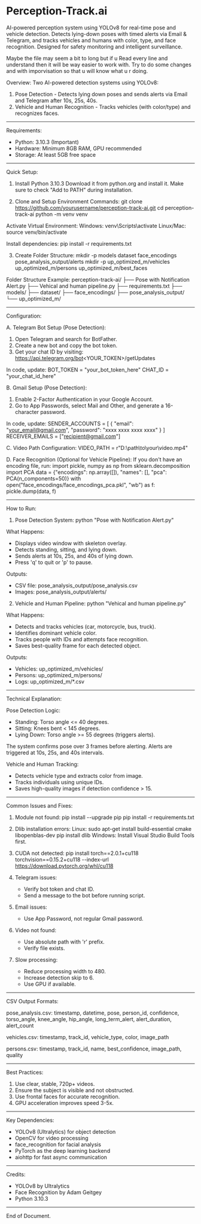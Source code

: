 # Perception-Track.ai
AI-powered perception system using YOLOv8 for real-time pose and vehicle detection. Detects lying-down poses with timed alerts via Email &amp; Telegram, and tracks vehicles and humans with color, type, and face recognition. Designed for safety monitoring and intelligent surveillance.

Maybe the file may seem a bit to long but if u Read every line and understand then it will be way easier to work with.
Try to do some changes and with imporvisation so that u will know what u r doing.

Overview:
Two AI-powered detection systems using YOLOv8:

1. Pose Detection - Detects lying down poses and sends alerts via Email and Telegram after 10s, 25s, 40s.
2. Vehicle and Human Recognition - Tracks vehicles (with color/type) and recognizes faces.

------------------------------------------------------------

Requirements:
- Python: 3.10.3 (Important)
- Hardware: Minimum 8GB RAM, GPU recommended
- Storage: At least 5GB free space

------------------------------------------------------------

Quick Setup:

1. Install Python 3.10.3
Download it from python.org and install it. Make sure to check "Add to PATH" during installation.

2. Clone and Setup Environment
Commands:
    git clone https://github.com/yourusername/perception-track-ai.git
    cd perception-track-ai
    python -m venv venv

Activate Virtual Environment:
    Windows: venv\Scripts\activate
    Linux/Mac: source venv/bin/activate

Install dependencies:
    pip install -r requirements.txt

3. Create Folder Structure:
    mkdir -p models dataset face_encodings pose_analysis_output/alerts
    mkdir -p up_optimized_m/vehicles up_optimized_m/persons up_optimized_m/best_faces

Folder Structure Example:
    perception-track-ai/
    ├── Pose with Notification Alert.py
    ├── Vehical and human pipeline.py
    ├── requirements.txt
    ├── models/
    ├── dataset/
    ├── face_encodings/
    ├── pose_analysis_output/
    └── up_optimized_m/

------------------------------------------------------------

Configuration:

A. Telegram Bot Setup (Pose Detection):
1. Open Telegram and search for BotFather.
2. Create a new bot and copy the bot token.
3. Get your chat ID by visiting:
   https://api.telegram.org/bot<YOUR_TOKEN>/getUpdates

In code, update:
    BOT_TOKEN = "your_bot_token_here"
    CHAT_ID = "your_chat_id_here"

B. Gmail Setup (Pose Detection):
1. Enable 2-Factor Authentication in your Google Account.
2. Go to App Passwords, select Mail and Other, and generate a 16-character password.

In code, update:
    SENDER_ACCOUNTS = [
        {
            "email": "your_email@gmail.com",
            "password": "xxxx xxxx xxxx xxxx"
        }
    ]
    RECEIVER_EMAILS = ["recipient@gmail.com"]

C. Video Path Configuration:
    VIDEO_PATH = r"D:\path\to\your\video.mp4"

D. Face Recognition (Optional for Vehicle Pipeline):
If you don't have an encoding file, run:
    import pickle, numpy as np
    from sklearn.decomposition import PCA
    data = {"encodings": np.array([]), "names": [], "pca": PCA(n_components=50)}
    with open("face_encodings/face_encodings_pca.pkl", "wb") as f:
        pickle.dump(data, f)

------------------------------------------------------------

How to Run:

1. Pose Detection System:
    python "Pose with Notification Alert.py"

What Happens:
- Displays video window with skeleton overlay.
- Detects standing, sitting, and lying down.
- Sends alerts at 10s, 25s, and 40s of lying down.
- Press 'q' to quit or 'p' to pause.

Outputs:
- CSV file: pose_analysis_output/pose_analysis.csv
- Images: pose_analysis_output/alerts/

2. Vehicle and Human Pipeline:
    python "Vehical and human pipeline.py"

What Happens:
- Detects and tracks vehicles (car, motorcycle, bus, truck).
- Identifies dominant vehicle color.
- Tracks people with IDs and attempts face recognition.
- Saves best-quality frame for each detected object.

Outputs:
- Vehicles: up_optimized_m/vehicles/
- Persons: up_optimized_m/persons/
- Logs: up_optimized_m/*.csv

------------------------------------------------------------

Technical Explanation:

Pose Detection Logic:
- Standing: Torso angle <= 40 degrees.
- Sitting: Knees bent < 145 degrees.
- Lying Down: Torso angle >= 55 degrees (triggers alerts).

The system confirms pose over 3 frames before alerting.
Alerts are triggered at 10s, 25s, and 40s intervals.

Vehicle and Human Tracking:
- Detects vehicle type and extracts color from image.
- Tracks individuals using unique IDs.
- Saves high-quality images if detection confidence > 15.

------------------------------------------------------------

Common Issues and Fixes:

1. Module not found:
    pip install --upgrade pip
    pip install -r requirements.txt

2. Dlib installation errors:
    Linux:
        sudo apt-get install build-essential cmake libopenblas-dev
        pip install dlib
    Windows:
        Install Visual Studio Build Tools first.

3. CUDA not detected:
    pip install torch==2.0.1+cu118 torchvision==0.15.2+cu118 --index-url https://download.pytorch.org/whl/cu118

4. Telegram issues:
    - Verify bot token and chat ID.
    - Send a message to the bot before running script.

5. Email issues:
    - Use App Password, not regular Gmail password.

6. Video not found:
    - Use absolute path with 'r' prefix.
    - Verify file exists.

7. Slow processing:
    - Reduce processing width to 480.
    - Increase detection skip to 6.
    - Use GPU if available.

------------------------------------------------------------

CSV Output Formats:

pose_analysis.csv:
    timestamp, datetime, pose, person_id, confidence, torso_angle, knee_angle, hip_angle, long_term_alert, alert_duration, alert_count

vehicles.csv:
    timestamp, track_id, vehicle_type, color, image_path

persons.csv:
    timestamp, track_id, name, best_confidence, image_path, quality

------------------------------------------------------------

Best Practices:
1. Use clear, stable, 720p+ videos.
2. Ensure the subject is visible and not obstructed.
3. Use frontal faces for accurate recognition.
4. GPU acceleration improves speed 3-5x.

------------------------------------------------------------

Key Dependencies:
- YOLOv8 (Ultralytics) for object detection
- OpenCV for video processing
- face_recognition for facial analysis
- PyTorch as the deep learning backend
- aiohttp for fast async communication

------------------------------------------------------------

Credits:
- YOLOv8 by Ultralytics
- Face Recognition by Adam Geitgey
- Python 3.10.3

------------------------------------------------------------

End of Document.

